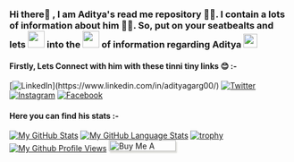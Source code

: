 ### Hi there👋 , I am Aditya's read me repository 👨‍💻. I contain a lots of information about him 👨‍💻. So, put on your seatbealts and lets <img src= https://media.tenor.com/images/ee5e3af0efd1bf7292a099ded06c2e80/tenor.gif width=30px> into the <img src= https://media.tenor.com/images/9d8210d2094d9eea0010ca67d0cfbe62/tenor.gif  width=30px> of information regarding Aditya <img src= https://media.tenor.com/images/67c179763027482922c8af0943b13a09/tenor.gif  width=25px>

<!--
**AdityaGarg00/AdityaGarg00** is a ✨ _special_ ✨ repository because its `README.md` (this file) appears on your GitHub profile.

Here are some ideas to get you started:

- 🔭 I’m currently working as a student
- 🌱 I’m currently learning ...
- 👯 I’m looking to collaborate on ...
- 🤔 I’m looking for help with ...
- 💬 Ask me about ...
- 📫 How to reach me: ...
- 😄 Pronouns: ...
- ⚡ Fun fact: ...
-->
#### Firstly, Lets Connect with him with these tinni tiny links 😊 :-
[![LinkedIn](	https://img.shields.io/badge/LinkedIn-0077B5?style=for-the-badge&logo=linkedin&logoColor=black&"height:10px")](https://www.linkedin.com/in/adityagarg00/)
[![Twitter](https://img.shields.io/badge/Twitter-1DA1F2?style=for-the-badge&logo=twitter&logoColor=black)](https://twitter.com/adityagarg00/)
<br>
[![Instagram](https://img.shields.io/badge/Instagram-E4405F?style=for-the-badge&logo=instagram&logoColor=white&height:10px)](https://www.instagram.com/__adityagarg00/?hl=en)
[![Facebook]( https://img.shields.io/badge/Facebook-1877F2?style=for-the-badge&logo=facebook&logoColor=white)](https://www.facebook.com/adityagarg00)

#### Here you can find his stats :-
[![My GitHub Stats](https://github-readme-stats.vercel.app/api/?username=AdityaGarg00&count_private=true&theme=graywhite&showicons=true&height=40)]()
[![My GitHub Language Stats](https://github-readme-stats.vercel.app/api/top-langs/?username=AdityaGarg00&langs_count=3&theme=graywhite)]()
[![trophy](https://github-profile-trophy.vercel.app/?username=AdityaGarg00&theme=graywhite)](https://github.com/AdityaGarg00/github-profile-trophy)
<br>
[![My Github Profile Views](https://komarev.com/ghpvc/?username=AdityaGarg00&theme=graywhite)]()
<a href="https://paypal.me/AdityaGarg00" target="_blank"><img src="https://www.buymeacoffee.com/assets/img/custom_images/orange_img.png" alt="Buy Me A Coffee" style="height: 20px !important;width: 120px !important;box-shadow: 0px 3px 2px 0px rgba(190, 190, 190, 0.5) !important;-webkit-box-shadow: 2px 3px 2px 0px rgba(190, 190, 180, 0.5) !important;" ></a>
<br>
